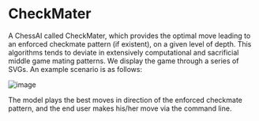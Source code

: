 # CheckMater

A ChessAI called CheckMater, which provides the optimal move leading to an enforced checkmate pattern (if existent), on a given level of depth. This algorithms tends to deviate in extensively computational and sacrificial middle game mating patterns.
We display the game through a series of SVGs. An example scenario is as follows:

![image](https://github.com/rushitgit/CheckMate/assets/95172033/0a802950-ecde-4bbf-909b-529c82b11b56)

The model plays the best moves in direction of the enforced checkmate pattern, and the end user makes his/her move via the command line.
